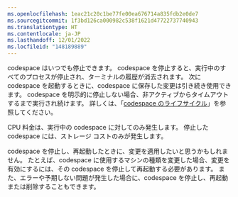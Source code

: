 ```yaml
---
ms.openlocfilehash: 1eac21c20c1be77fe00ea676714a835fdb2e0de7
ms.sourcegitcommit: 1f3bd126ca000982c538f1621d47722737740943
ms.translationtype: HT
ms.contentlocale: ja-JP
ms.lasthandoff: 12/01/2022
ms.locfileid: "148189889"
---
```

codespace はいつでも停止できます。 codespace を停止すると、実行中のすべてのプロセスが停止され、ターミナルの履歴が消去されます。 次に codespace を起動するときに、codespace に保存した変更は引き続き使用できます。 codespace を明示的に停止しない場合、非アクティブからタイムアウトするまで実行され続けます。 詳しくは、「[codespace のライフサイクル](/codespaces/getting-started/the-codespace-lifecycle#timeouts-for-github-codespaces)」を参照してください。

CPU 料金は、実行中の codespace に対してのみ発生します。 停止した codespace には、ストレージ コストのみが発生します。

codespace を停止し、再起動したときに、変更を適用したいと思うかもしれません。 たとえば、codespace に使用するマシンの種類を変更した場合、変更を有効にするには、その codespace を停止して再起動する必要があります。 また、エラーや予期しない問題が発生した場合に、codespace を停止し、再起動または削除することもできます。
